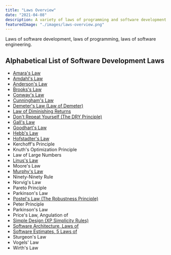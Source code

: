 ```yaml
---
title: "Laws Overview"
date: "2021-04-08"
description: A variety of laws of programming and software development.
featuredImage: "./images/laws-overview.png"
---
```


Laws of software development, laws of programming, laws of software engineering.

## Alphabetical List of Software Development Laws

- [Amara's Law](/laws/amaras-law)
- [Amdahl's Law](/laws/amdahls-law)
- [Anderson's Law](/laws/andersons-law)
- [Brooks's Law](/laws/brooks-law)
- [Conway's Law](/laws/conways-law)
- [Cunningham's Law](/laws/cunninghams-law)
- [Demeter's Law (Law of Demeter)](/laws/law-of-demeter)
- [Law of Diminishing Returns](/laws/law-of-diminishing-returns)
- [Don't Repeat Yourself (The DRY Principle)](/principles/dont-repeat-yourself)
- [Gall's Law](/laws/galls-law)
- [Goodhart's Law](/laws/goodharts-law)
- [Hebb's Law](/laws/hebbs-law)
- [Hofstadter's Law](/laws/hofstadters-law)
- Kerchoff's Principle
- Knuth's Optimization Principle
- Law of Large Numbers
- [Linus's Law](/laws/linus-law)
- Moore's Law
- [Murphy's Law](/laws/murphys-law)
- Ninety-Ninety Rule
- Norvig's Law
- Pareto Principle
- Parkinson's Law
- [Postel's Law (The Robustness Principle)](/laws/postels-law)
- Peter Principle
- Parkinson's Law
- Price's Law, Angulation of
- [Simple Design (XP Simplicity Rules)](/practices/simple-design)
- [Software Architecture, Laws of](/laws/laws-software-architecture)
- [Software Estimates, 5 Laws of](https://ardalis.com/the-5-laws-of-software-estimates/)
- Sturgeon's Law
- Vogels' Law
- Wirth's Law
